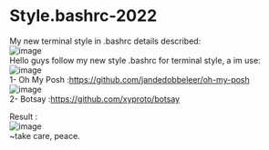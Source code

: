 # Style.bashrc-2022

My new terminal style in .bashrc details described:<br>
![image](https://i.imgur.com/F4msSAK.png)                
Hello guys follow my new style .bashrc for terminal style, a im use:<br>
![image](https://i.imgur.com/W7RqIMP.jpg)<br>
1- Oh My Posh :https://github.com/jandedobbeleer/oh-my-posh <br>
![image](https://i.imgur.com/3Lv4I66.png) <br>
2- Botsay :https://github.com/xyproto/botsay <br>

Result : <br>
![image](https://i.imgur.com/MKbih5v.jpg)<br>
~take care, peace.


